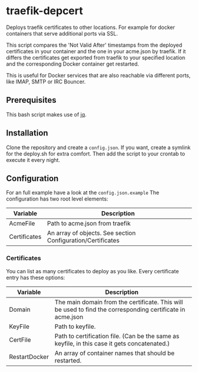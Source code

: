 # traefik-depcert
Deploys traefik certificates to other locations. For example for docker containers that serve additional ports via SSL.

This script compares the 'Not Valid After' timestamps from the deployed certificates in your container and the one in your acme.json by traefik. If it differs the certificates get exported from traefik to your specified location and the corresponding Docker container get restarted.

This is useful for Docker services that are also reachable via different ports, like IMAP, SMTP or IRC Bouncer.

## Prerequisites
This bash script makes use of [jq](https://stedolan.github.io/jq/).

## Installation
Clone the repository and create a `config.json`. If you want, create a symlink for the deploy.sh for extra comfort.
Then add the script to your crontab to execute it every night.

## Configuration

For an full example have a look at the `config.json.example`
The configuration has two root level elements:

| Variable     | Description                                                 |
|--------------|-------------------------------------------------------------|
| AcmeFile     | Path to acme.json from traefik                              |
| Certificates | An array of objects. See section Configuration/Certificates |

### Certificates

You can list as many certificates to deploy as you like. Every certificate entry has these options:

| Variable      | Description                                                                                                |
|---------------|------------------------------------------------------------------------------------------------------------|
| Domain        | The main domain from the certificate. This will be used to find the corresponding certificate in acme.json |
| KeyFile       | Path to keyfile.                                                                                           |
| CertFile      | Path to certification file. (Can be the same as keyfile, in this case it gets concatenated.)               |
| RestartDocker | An array of container names that should be restarted.                                                      |

